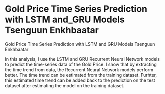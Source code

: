 # Gold Price Time Series Prediction with LSTM and_GRU Models Tsenguun Enkhbaatar
Gold Price Time Series Prediction with LSTM and GRU Models Tsenguun Enkhbaatar

In this analysis, I use the LSTM and GRU Recurrent Neural Network models to predict the time-series data of the Gold Price. I show that by extracting the time trend from data, the Recurrent Neural Network models perform better. The time trend can be estimated from the training dataset. Furhter, this estimated time trend can be added back to the prediction on the test dataset after estimating the model on the training dataset. 
